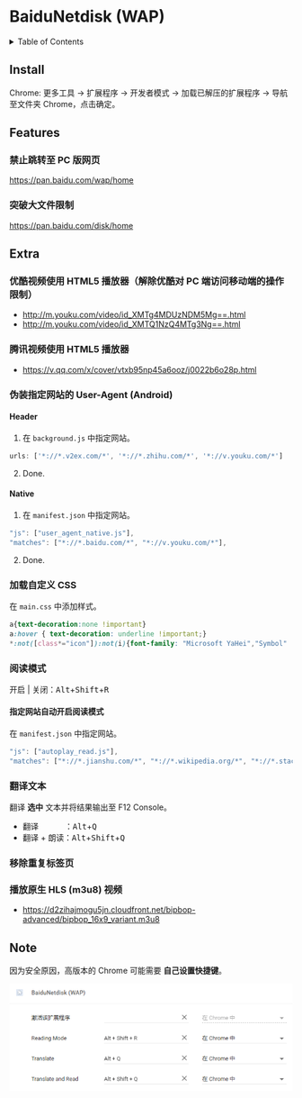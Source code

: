 # BaiduNetdisk (WAP)

<details>
<summary>Table of Contents</summary>

- [Install](#install)
- [Features](#features)
  - 禁止跳转至 PC 版网页
  - 突破大文件限制
- [Extra](#extra)
  - 优酷视频使用 HTML5 播放器
  - 腾讯视频使用 HTML5 播放器
  - 伪装指定网站的 User-Agent
  - 加载自定义 CSS
  - 阅读模式
  - 翻译文本
  - 移除重复标签页
  - 播放原生 HLS (m3u8) 视频
- [Note](#note)

</details>

## Install
Chrome: 更多工具 -> 扩展程序 -> 开发者模式 -> 加载已解压的扩展程序 -> 导航至文件夹 Chrome，点击确定。

## Features

### 禁止跳转至 PC 版网页
https://pan.baidu.com/wap/home

### 突破大文件限制
https://pan.baidu.com/disk/home

## Extra

### 优酷视频使用 HTML5 播放器（解除优酷对 PC 端访问移动端的操作限制）
* http://m.youku.com/video/id_XMTg4MDUzNDM5Mg==.html
* http://m.youku.com/video/id_XMTQ1NzQ4MTg3Ng==.html

### 腾讯视频使用 HTML5 播放器
* https://v.qq.com/x/cover/vtxb95np45a6ooz/j0022b6o28p.html

### 伪装指定网站的 User-Agent (Android)

#### Header

1. 在 `background.js` 中指定网站。
  ```javascript
  urls: ['*://*.v2ex.com/*', '*://*.zhihu.com/*', '*://v.youku.com/*']
  ```

2. Done.

#### Native

1. 在 `manifest.json` 中指定网站。
  ```javascript
  "js": ["user_agent_native.js"],
  "matches": ["*://*.baidu.com/*", "*://v.youku.com/*"],
  ```

2. Done.

### 加载自定义 CSS

在 `main.css` 中添加样式。

```css
a{text-decoration:none !important}
a:hover { text-decoration: underline !important;}
*:not([class*="icon"]):not(i){font-family: "Microsoft YaHei","Symbol" !important;}
```

### 阅读模式

开启 | 关闭：<kbd>Alt</kbd>+<kbd>Shift</kbd>+<kbd>R</kbd>

#### 指定网站自动开启阅读模式

在 `manifest.json` 中指定网站。

```javascript
"js": ["autoplay_read.js"],
"matches": ["*://*.jianshu.com/*", "*://*.wikipedia.org/*", "*://*.stackoverflow.com/*"],
```

### 翻译文本

翻译 **选中** 文本并将结果输出至 F12 Console。

* 翻译&#8195;&#8195;&#8195;&#8196;：<kbd>Alt</kbd>+<kbd>Q</kbd>
* 翻译 + 朗读：<kbd>Alt</kbd>+<kbd>Shift</kbd>+<kbd>Q</kbd>

### 移除重复标签页

### 播放原生 HLS (m3u8) 视频
* https://d2zihajmogu5jn.cloudfront.net/bipbop-advanced/bipbop_16x9_variant.m3u8

## Note

因为安全原因，高版本的 Chrome 可能需要 **自己设置快捷键**。

![](./assets/hotkey.png "快捷键")
